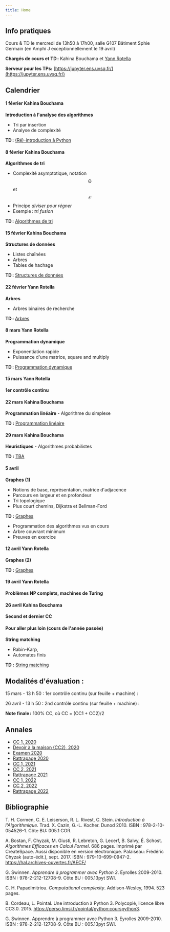 ```yaml
---
title: Home
---
```


## Info pratiques

Cours & TD le mercredi de 13h50 à 17h00, salle G107 Bâtiment Sphie Germain (en Amphi J exceptionnellement le 19 avril)

**Chargés de cours et TD :** Kahina Bouchama et [Yann Rotella](https://rotella.fr/)

**Serveur pour les TPs:** [https://jupyter.ens.uvsq.fr/](https://jupyter.ens.uvsq.fr/)



## Calendrier

#### 1 février Kahina Bouchama

**Introduction à l'analyse des algorithmes**
   - Tri par insertion
   - Analyse de complexité

**TD :** [(Ré)-introduction à Python](tds/intro-python)



#### 8 février Kahina Bouchama

**Algorithmes de tri**
   - Complexité asymptotique, notation $$\mathcal{\Theta}$$ et $$\mathcal{O}$$
   - Principe *diviser pour régner*
   - Exemple : *tri fusion*
   
   **TD :** [Algorithmes de tri](tds/tris)
   
#### 15 février Kahina Bouchama
   
**Structures de données**
  - Listes chaînées
  - Arbres
  - Tables de hachage
  
  **TD :** [Structures de données](tds/structures-donnees)


#### 22 février Yann Rotella

**Arbres**
   - Arbres binaires de recherche

**TD :** [Arbres](tds/classes-arbres)


#### 8 mars Yann Rotella

**Programmation dynamique**
   - Exponentiation rapide
   - Puissance d'une matrice, square and multiply
    
    
**TD :** [Programmation dynamique](tds/prog-dynamique)

#### 15 mars Yann Rotella

**1er contrôle continu**

#### 22 mars Kahina Bouchama

**Programmation linéaire**
    - Algorithme du simplexe
    
**TD :** [Programmation linéaire](tds/linprog)


#### 29 mars Kahina Bouchama

**Heuristiques**
    - Algorithmes probabilistes
    
**TD :** [TBA](tds/heuristique)



#### 5 avril

**Graphes (1)**
   - Notions de base, représentation, matrice d'adjacence
   - Parcours en largeur et en profondeur
   - Tri topologique
   - Plus court chemins, Dijkstra et Bellman-Ford
   
**TD :** [Graphes](tds/graphes)
- Programmation des algorithmes vus en cours
- Arbre couvrant minimum
- Preuves en exercice

#### 12 avril Yann Rotella

**Graphes (2)**

**TD :** [Graphes](tds/graphes)


#### 19 avril Yann Rotella

**Problèmes NP complets, machines de Turing**



#### 26 avril Kahina Bouchama

**Second et dernier CC**

#### Pour aller plus loin (cours de l'année passée)

**String matching**
   - Rabin-Karp,
   - Automates finis
    
**TD :** [String matching](tds/strings)





## Modalités d'évaluation :

15 mars - 13 h 50 : 1er contrôle continu (sur feuille + machine) : 

26 avril - 13 h 50 : 2nd contrôle continu (sur feuille + machine) :

**Note finale :** 100% CC, où CC = (CC1 + CC2)/2





## Annales

  - [CC 1, 2020](annales/2020-cc1.pdf)
  - [Devoir à la maison (CC2), 2020](annales/2020-dm.pdf)
  - [Examen 2020](annales/2020-exam.pdf)
  - [Rattrapage 2020](annales/2020-rat.pdf)
  - [CC 1, 2021](annales/2021-cc1.pdf)
  - [CC 2, 2021](annales/2021-cc2.pdf)
  - [Rattrapage 2021](annales/2021-rat.pdf)
  - [CC 1, 2022](annales/2022-cc1.pdf)
  - [CC 2, 2022](annales/2022-cc2.pdf)
  - [Rattrapage 2022](annales/2022-rat.pdf)
  


## Bibliographie

T. H. Cormen, C. E. Leiserson, R. L. Rivest, C. Stein.
*Introduction à l'Algorithmique*.
Trad. X. Cazin, G.-L. Kocher. Dunod 2010.
ISBN : 978-2-10-054526-1. Côte BU: 005.1 COR.

A. Bostan, F. Chyzak, M. Giusti, R. Lebreton, G. Lecerf, B. Salvy, É. Schost.
*Algorithmes Efficaces en Calcul Formel*.
686 pages. Imprimé par CreateSpace. Aussi disponible en version électronique.
Palaiseau: Frédéric Chyzak (auto-édit.), sept. 2017.
ISBN : 979-10-699-0947-2. <https://hal.archives-ouvertes.fr/AECF/>

G. Swinnen.
*Apprendre à programmer avec Python 3*.
Eyrolles 2009-2010.
ISBN : 978-2-212-12708-9. Côte BU : 005.13pyt SWI.

C. H. Papadimitriou.
*Computational complexity*.
Addison-Wesley, 1994. 523 pages.

B. Cordeau, L. Pointal. Une introduction à Python 3. Polycopié, licence libre CC3.0. 2015. https://perso.limsi.fr/pointal/python:courspython3.

G. Swinnen. Apprendre à programmer avec Python 3. Eyrolles 2009-2010. ISBN : 978-2-212-12708-9. Côte BU : 005.13pyt SWI.

